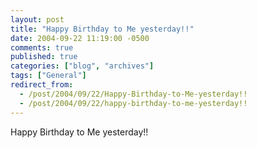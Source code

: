 ```yaml
---
layout: post
title: "Happy Birthday to Me yesterday!!"
date: 2004-09-22 11:19:00 -0500
comments: true
published: true
categories: ["blog", "archives"]
tags: ["General"]
redirect_from: 
  - /post/2004/09/22/Happy-Birthday-to-Me-yesterday!!
  - /post/2004/09/22/happy-birthday-to-me-yesterday!!
---
```

<!-- more -->
Happy Birthday to Me yesterday!!
